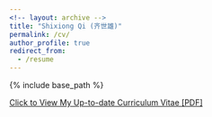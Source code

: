 ```yaml
---
<!-- layout: archive -->
title: "Shixiong Qi (齐世雄)"
permalink: /cv/
author_profile: true
redirect_from:
  - /resume
---
```


{% include base_path %}

[Click to View My Up-to-date Curriculum Vitae [PDF]](http://shixiongqi.github.io/files/shixiong_cv_v1.1.pdf)

<!-- <embed src="http://lantaoyu.com/files/lantaoyu_cv.pdf" width="650" height="1800" type='application/pdf'> -->

